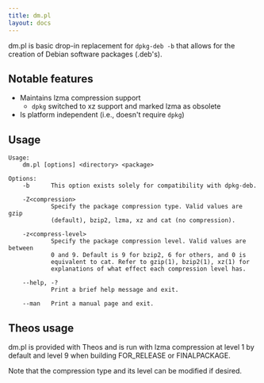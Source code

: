 ```yaml
---
title: dm.pl
layout: docs
---
```


dm.pl is basic drop-in replacement for `dpkg-deb -b` that allows for the creation of Debian software packages (.deb's).

## Notable features

- Maintains lzma compression support
    - `dpkg` switched to xz support and marked lzma as obsolete
- Is platform independent (i.e., doesn't require `dpkg`)

## Usage

```
Usage:
    dm.pl [options] <directory> <package>

Options:
    -b      This option exists solely for compatibility with dpkg-deb.

    -Z<compression>
            Specify the package compression type. Valid values are gzip
            (default), bzip2, lzma, xz and cat (no compression).

    -z<compress-level>
            Specify the package compression level. Valid values are between
            0 and 9. Default is 9 for bzip2, 6 for others, and 0 is
            equivalent to cat. Refer to gzip(1), bzip2(1), xz(1) for
            explanations of what effect each compression level has.

    --help, -?
            Print a brief help message and exit.

    --man   Print a manual page and exit.
```

## Theos usage

dm.pl is provided with Theos and is run with lzma compression at level 1 by default and level 9 when building FOR_RELEASE or FINALPACKAGE.

Note that the compression type and its level can be modified if desired.